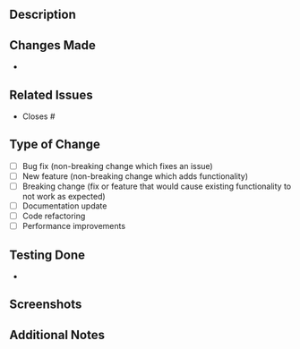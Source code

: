 ## Description
<!-- Provide a clear and concise description of the changes -->

## Changes Made
<!-- List the main changes this PR introduces -->
- 

## Related Issues
<!-- Reference any related issues using #issue_number -->
- Closes #

## Type of Change
<!-- Mark the appropriate option with an "x" -->
- [ ] Bug fix (non-breaking change which fixes an issue)
- [ ] New feature (non-breaking change which adds functionality)
- [ ] Breaking change (fix or feature that would cause existing functionality to not work as expected)
- [ ] Documentation update
- [ ] Code refactoring
- [ ] Performance improvements

## Testing Done
<!-- Describe the tests you ran and their outcomes -->
- 

## Screenshots
<!-- If applicable, add screenshots to help explain your changes -->

## Additional Notes
<!-- Add any other context about the PR here -->